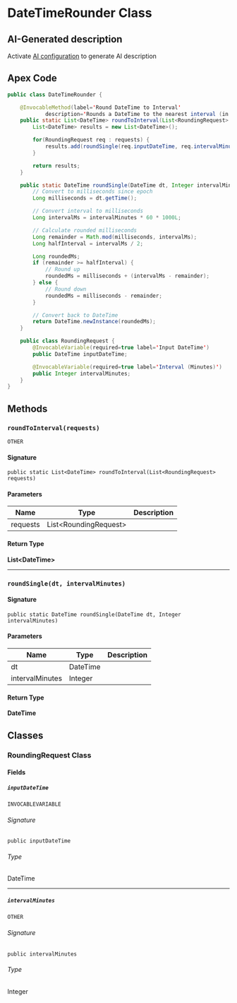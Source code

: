 # DateTimeRounder Class

## AI-Generated description

Activate [AI configuration](https://sfdx-hardis.cloudity.com/salesforce-ai-setup/) to generate AI description

## Apex Code

```java
public class DateTimeRounder {

    @InvocableMethod(label='Round DateTime to Interval'
            description='Rounds a DateTime to the nearest interval (in minutes)')
    public static List<DateTime> roundToInterval(List<RoundingRequest> requests) {
        List<DateTime> results = new List<DateTime>();

        for(RoundingRequest req : requests) {
            results.add(roundSingle(req.inputDateTime, req.intervalMinutes));
        }

        return results;
    }

    public static DateTime roundSingle(DateTime dt, Integer intervalMinutes) {
        // Convert to milliseconds since epoch
        Long milliseconds = dt.getTime();

        // Convert interval to milliseconds
        Long intervalMs = intervalMinutes * 60 * 1000L;

        // Calculate rounded milliseconds
        Long remainder = Math.mod(milliseconds, intervalMs);
        Long halfInterval = intervalMs / 2;

        Long roundedMs;
        if (remainder >= halfInterval) {
            // Round up
            roundedMs = milliseconds + (intervalMs - remainder);
        } else {
            // Round down
            roundedMs = milliseconds - remainder;
        }

        // Convert back to DateTime
        return DateTime.newInstance(roundedMs);
    }

    public class RoundingRequest {
        @InvocableVariable(required=true label='Input DateTime')
        public DateTime inputDateTime;

        @InvocableVariable(required=true label='Interval (Minutes)')
        public Integer intervalMinutes;
    }
}
```

## Methods
### `roundToInterval(requests)`

`OTHER`

#### Signature
```apex
public static List<DateTime> roundToInterval(List<RoundingRequest> requests)
```

#### Parameters
| Name | Type | Description |
|------|------|-------------|
| requests | List&lt;RoundingRequest&gt; |  |

#### Return Type
**List&lt;DateTime&gt;**

---

### `roundSingle(dt, intervalMinutes)`

#### Signature
```apex
public static DateTime roundSingle(DateTime dt, Integer intervalMinutes)
```

#### Parameters
| Name | Type | Description |
|------|------|-------------|
| dt | DateTime |  |
| intervalMinutes | Integer |  |

#### Return Type
**DateTime**

## Classes
### RoundingRequest Class

#### Fields
##### `inputDateTime`

`INVOCABLEVARIABLE`

###### Signature
```apex
public inputDateTime
```

###### Type
DateTime

---

##### `intervalMinutes`

`OTHER`

###### Signature
```apex
public intervalMinutes
```

###### Type
Integer